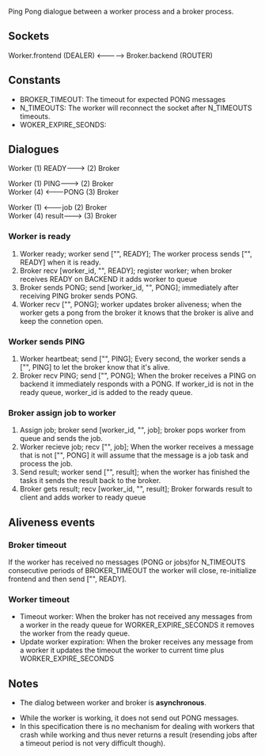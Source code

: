 Ping Pong dialogue between a worker process and a broker process. 

## Sockets
Worker.frontend (DEALER) <-----> Broker.backend (ROUTER)

## Constants

* BROKER_TIMEOUT: The timeout for expected PONG messages
* N_TIMEOUTS: The worker will reconnect the socket after N_TIMEOUTS timeouts.
* WOKER_EXPIRE_SEONDS:


## Dialogues

Worker  (1) READY--->      (2)    Broker

Worker  (1) PING--->       (2)    Broker<br/>
Worker  (4)     <---PONG   (3)    Broker

Worker  (1)     <---job    (2)    Broker<br/>
Worker  (4) result--->     (3)    Broker
<!-- Worker       <---EXIT    Broker -->

### Worker is ready
1. Worker ready; worker send ["", READY]; The worker process sends ["", READY] when it is ready. 
2. Broker recv [worker_id, "", READY]; register worker; when broker receives READY on BACKEND it adds worker to queue
3. Broker sends PONG; send [worker_id, "", PONG]; immediately after receiving PING broker sends PONG.
4. Worker recv ["", PONG]; worker updates broker aliveness; when the worker gets a pong from the broker it knows that the broker is alive and keep the connetion open.

### Worker sends PING
1. Worker heartbeat; send ["", PING]; Every second, the worker sends a ["", PING] to let the broker know that it's alive. 
2. Broker recv PING; send ["", PONG]; When the broker receives a PING on backend it immediately responds with a PONG. If worker_id is not in the ready queue, worker_id is added to the ready queue.

### Broker assign job to worker
1. Assign job; broker send [worker_id, "", job]; broker pops worker from queue and sends the job.
2. Worker recieve job; recv ["", job]; When the worker receives a message that is not ["", PONG] it will assume that the message is a job task and process the job.   
3. Send result; worker send ["", result]; when the worker has finished the tasks it sends the result back to the broker.
4. Broker gets result; recv [worker_id, "", result]; Broker forwards result to client and adds worker to ready queue 

## Aliveness events
### Broker timeout
If the worker has received no messages (PONG or jobs)for N_TIMEOUTS consecutive periods of BROKER_TIMEOUT the worker will close, re-initialize frontend and then send ["", READY].

### Worker timeout
* Timeout worker: When the broker has not received any messages from a worker in the ready queue for WORKER_EXPIRE_SECONDS it removes the worker from the ready queue.
* Update worker expiration: When the broker receives any message from a worker it updates the timeout the worker to current time plus WORKER_EXPIRE_SECONDS

<!-- * Worker exit; recv ["", EXIT]; If the worker receives exit message it will exit the process.  -->





<!-- ### Broker -->


<!-- * Kill worker; send [worker_id, "", EXIT]; broker removes worker from queue and sends exit message.  -->

## Notes
* The dialog between worker and broker is **asynchronous**.
<!-- When the broker send EXIT to a worker, the worker does not send an acknowledgement. Hence the broker does not contain state infomation about the worker. -->
* While the worker is working, it does not send out PONG messages. 
* In this specification there is no mechanism for dealing with workers that crash while working and thus never returns a result (resending jobs after a timeout period is not very difficult though).
